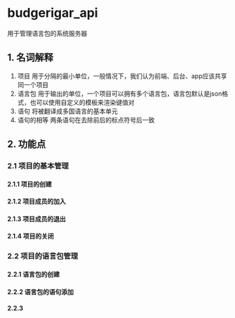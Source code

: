 # budgerigar_api
用于管理语言包的系统服务器
## 1. 名词解释
1. 项目 用于分隔的最小单位，一般情况下，我们认为前端、后台、app应该共享同一个项目
1. 语言包 用于输出的单位，一个项目可以拥有多个语言包，语言包默认是json格式，也可以使用自定义的模板来渲染键值对
1. 语句 将被翻译成多国语言的基本单元
1. 语句的相等 两条语句在去除前后的标点符号后一致
## 2. 功能点
### 2.1 项目的基本管理
#### 2.1.1 项目的创建
#### 2.1.2 项目成员的加入
#### 2.1.3 项目成员的退出
#### 2.1.4 项目的关闭
### 2.2 项目的语言包管理
#### 2.2.1 语言包的创建
#### 2.2.2 语言包的语句添加
#### 2.2.3 